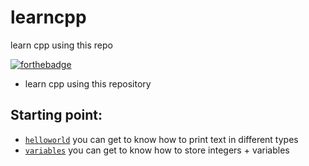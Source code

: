 # learncpp
learn cpp using this repo

[![forthebadge](https://forthebadge.com/images/badges/made-with-c-plus-plus.svg)](https://forthebadge.com)

- learn cpp using this repository 


## Starting point:

- [`helloworld`](helloworld) you can get to know how to print text in different types
- [`variables`](variables) you can get to know how to store integers + variables
